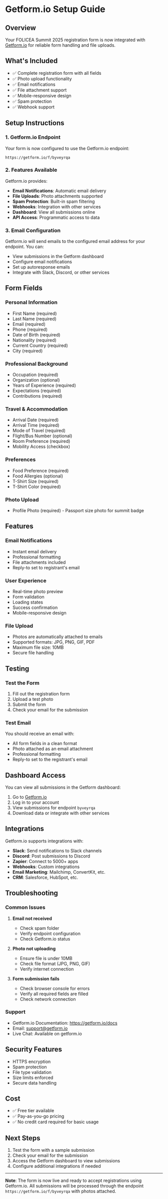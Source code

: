 # Getform.io Setup Guide

## Overview
Your FOLICEA Summit 2025 registration form is now integrated with [Getform.io](https://getform.io/f/byveyrqa) for reliable form handling and file uploads.

## What's Included
- ✅ Complete registration form with all fields
- ✅ Photo upload functionality
- ✅ Email notifications
- ✅ File attachment support
- ✅ Mobile-responsive design
- ✅ Spam protection
- ✅ Webhook support

## Setup Instructions

### 1. Getform.io Endpoint
Your form is now configured to use the Getform.io endpoint:
```
https://getform.io/f/byveyrqa
```

### 2. Features Available
Getform.io provides:
- **Email Notifications**: Automatic email delivery
- **File Uploads**: Photo attachments supported
- **Spam Protection**: Built-in spam filtering
- **Webhooks**: Integration with other services
- **Dashboard**: View all submissions online
- **API Access**: Programmatic access to data

### 3. Email Configuration
Getform.io will send emails to the configured email address for your endpoint. You can:
- View submissions in the Getform dashboard
- Configure email notifications
- Set up autoresponse emails
- Integrate with Slack, Discord, or other services

## Form Fields

### Personal Information
- First Name (required)
- Last Name (required)
- Email (required)
- Phone (required)
- Date of Birth (required)
- Nationality (required)
- Current Country (required)
- City (required)

### Professional Background
- Occupation (required)
- Organization (optional)
- Years of Experience (required)
- Expectations (required)
- Contributions (required)

### Travel & Accommodation
- Arrival Date (required)
- Arrival Time (required)
- Mode of Travel (required)
- Flight/Bus Number (optional)
- Room Preference (required)
- Mobility Access (checkbox)

### Preferences
- Food Preference (required)
- Food Allergies (optional)
- T-Shirt Size (required)
- T-Shirt Color (required)

### Photo Upload
- Profile Photo (required) - Passport size photo for summit badge

## Features

### Email Notifications
- Instant email delivery
- Professional formatting
- File attachments included
- Reply-to set to registrant's email

### User Experience
- Real-time photo preview
- Form validation
- Loading states
- Success confirmation
- Mobile-responsive design

### File Upload
- Photos are automatically attached to emails
- Supported formats: JPG, PNG, GIF, PDF
- Maximum file size: 10MB
- Secure file handling

## Testing

### Test the Form
1. Fill out the registration form
2. Upload a test photo
3. Submit the form
4. Check your email for the submission

### Test Email
You should receive an email with:
- All form fields in a clean format
- Photo attached as an email attachment
- Professional formatting
- Reply-to set to the registrant's email

## Dashboard Access

You can view all submissions in the Getform dashboard:
1. Go to [Getform.io](https://getform.io)
2. Log in to your account
3. View submissions for endpoint `byveyrqa`
4. Download data or integrate with other services

## Integrations

Getform.io supports integrations with:
- **Slack**: Send notifications to Slack channels
- **Discord**: Post submissions to Discord
- **Zapier**: Connect to 5000+ apps
- **Webhooks**: Custom integrations
- **Email Marketing**: Mailchimp, ConvertKit, etc.
- **CRM**: Salesforce, HubSpot, etc.

## Troubleshooting

### Common Issues

1. **Email not received**
   - Check spam folder
   - Verify endpoint configuration
   - Check Getform.io status

2. **Photo not uploading**
   - Ensure file is under 10MB
   - Check file format (JPG, PNG, GIF)
   - Verify internet connection

3. **Form submission fails**
   - Check browser console for errors
   - Verify all required fields are filled
   - Check network connection

### Support
- Getform.io Documentation: https://getform.io/docs
- Email: support@getform.io
- Live Chat: Available on getform.io

## Security Features

- HTTPS encryption
- Spam protection
- File type validation
- Size limits enforced
- Secure data handling

## Cost
- ✅ Free tier available
- ✅ Pay-as-you-go pricing
- ✅ No credit card required for basic usage

## Next Steps

1. Test the form with a sample submission
2. Check your email for the submission
3. Access the Getform dashboard to view submissions
4. Configure additional integrations if needed

---

**Note**: The form is now live and ready to accept registrations using Getform.io. All submissions will be processed through the endpoint `https://getform.io/f/byveyrqa` with photos attached.
